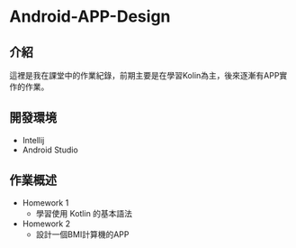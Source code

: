 # Android-APP-Design
## 介紹
這裡是我在課堂中的作業紀錄，前期主要是在學習Kolin為主，後來逐漸有APP實作的作業。
## 開發環境
- Intellij
- Android Studio
## 作業概述
- Homework 1
  - 學習使用 Kotlin 的基本語法
- Homework 2
  - 設計一個BMI計算機的APP
